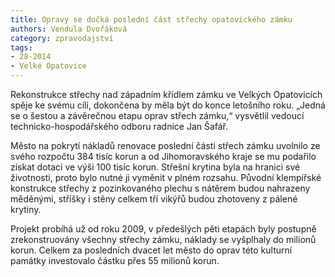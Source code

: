 ```yaml
---
title: Opravy se dočká poslední část střechy opatovického zámku
authors: Vendula Dvořáková
category: zpravodajství
tags: 
- 28-2014
- Velké Opatovice
---
```

Rekonstrukce střechy nad západním křídlem zámku ve Velkých Opatovicích spěje ke svému cíli, dokončena by měla být do konce letošního roku. „Jedná se o šestou a závěrečnou etapu oprav střech zámku,“ vysvětlil vedoucí technicko-hospodářského odboru radnice Jan Šafář. 

Město na pokrytí nákladů renovace poslední části střech zámku uvolnilo ze svého rozpočtu 384 tisíc korun a od Jihomoravského kraje se mu podařilo získat dotaci ve výši 100 tisíc korun. Střešní krytina byla na hranici své životnosti, proto bylo nutné ji vyměnit v plném rozsahu. Původní klempířské konstrukce střechy z pozinkovaného plechu s nátěrem budou nahrazeny měděnými, stříšky i stěny celkem tří vikýřů budou zhotoveny z pálené krytiny. 

Projekt probíhá už od roku 2009, v předešlých pěti etapách byly postupně zrekonstruovány všechny střechy zámku, náklady se vyšplhaly do milionů korun. Celkem za posledních dvacet let město do oprav této kulturní památky investovalo částku přes 55 milionů korun.

